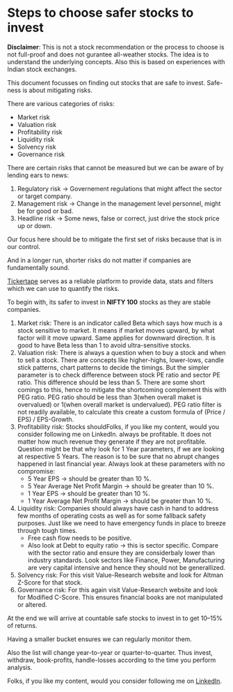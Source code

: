 # Steps to choose safer stocks to invest

**Disclaimer**: This is not a stock recommendation or the process to choose is not full-proof and does not gurantee all-weather stocks. The idea is to understand the underlying concepts. Also this is based on experiences with Indian stock exchanges.

This document focusses on finding out stocks that are safe to invest. Safe-ness is about mitigating risks.

There are various categories of risks:
- Market risk
- Valuation risk
- Profitability risk
- Liquidity risk
- Solvency risk
- Governance risk

There are certain risks that cannot be measured but we can be aware of by lending ears to news:

1. Regulatory risk → Governement regulations that might affect the sector or target company.
2. Management risk → Change in the management level personnel, might be for good or bad.
3. Headline risk → Some news, false or correct, just drive the stock price up or down.

Our focus here should be to mitigate the first set of risks because that is in our control.

And in a longer run, shorter risks do not matter if companies are fundamentally sound.

[Tickertape](https://www.tickertape.in/) serves as a reliable platform to provide data, stats and filters which we can use to quantify the risks.

To begin with, its safer to invest in **NIFTY 100** stocks as they are stable companies.

1. Market risk: There is an indicator called Beta which says how much is a stock sensitive to market. It means if market moves upward, by what factor will it move upward. Same applies for downward direction. It is good to have Beta less than 1 to avoid ultra-sensitive stocks.
2. Valuation risk: There is always a question when to buy a stock and when to sell a stock. There are concepts like higher-highs, lower-lows, candle stick patterns, chart patterns to decide the timings. But the simpler parameter is to check difference between stock PE ratio and sector PE ratio. This difference should be less than 5. There are some short comings to this, hence to mitigate the shortcoming complement this with PEG ratio. PEG ratio should be less than 3(when overall maket is overvalued) or 1(when overall market is undervalued). PEG ratio filter is not readily available, to calculate this create a custom formula of (Price / EPS) / EPS-Growth.
3. Profitability risk: Stocks shouldFolks, if you like my content, would you consider following me on LinkedIn. always be profitable. It does not matter how much revenue they generate if they are not profitable. Question might be that why look for 1 Year parameters, if we are looking at respective 5 Years. The reason is to be sure that no abrupt changes happened in last financial year. Always look at these parameters with no compromise:
    - 5 Year EPS → should be greater than 10 %.
    - 5 Year Average Net Profit Margin → should be greater than 10 %.
    - 1 Year EPS → should be greater than 10 %.
    - 1 Year Average Net Profit Margin → should be greater than 10 %.
4. Liquidity risk: Companies should always have cash in hand to address few months of operating costs as well as for some fallback safety purposes. Just like we need to have emergency funds in place to breeze through tough times.
    - Free cash flow needs to be positive.
    - Also look at Debt to equity ratio → this is sector specific. Compare with the sector ratio and ensure they are considerbaly lower than industry standards. Look sectors like Finance, Power, Manufacturing are very capital intensive and hence they should not be generallized.
5. Solvency risk: For this visit Value-Research website and look for Altman Z-Score for that stock.
6. Governance risk: For this again visit Value-Research website and look for Modified C-Score. This ensures financial books are not manipulated or altered.

At the end we will arrive at countable safe stocks to invest in to get 10–15% of returns.

Having a smaller bucket ensures we can regularly monitor them.

Also the list will change year-to-year or quarter-to-quarter. Thus invest, withdraw, book-profits, handle-losses according to the time you perform analysis.

Folks, if you like my content, would you consider following me on [LinkedIn](https://www.linkedin.com/in/hitesh-pattanayak/).